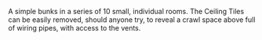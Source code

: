 A simple bunks in a series of 10 small, individual rooms. The Ceiling Tiles can be easily removed, should anyone try, to reveal a crawl space above full of wiring pipes, with access to the vents.